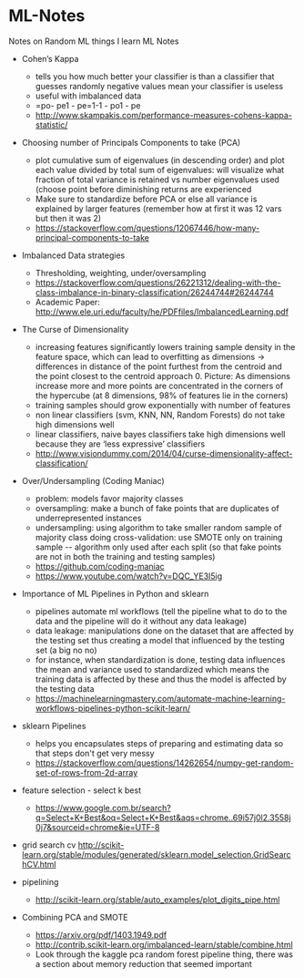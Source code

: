 # ML-Notes
Notes on Random ML things I learn
ML Notes

* Cohen’s Kappa
  * tells you how much better your classifier is than a classifier that guesses randomly negative values mean your classifier is useless
  * useful with imbalanced data
  * =po- pe1 - pe=1-1 - po1 - pe
  * http://www.skampakis.com/performance-measures-cohens-kappa-statistic/ 
* Choosing number of Principals Components to take (PCA) 
  * plot cumulative sum of eigenvalues (in descending order) and plot each value divided by total sum of eigenvalues: will visualize what fraction of total variance is retained vs number eigenvalues used (choose point before diminishing returns are experienced
  * Make sure to standardize before PCA or else all variance is explained by larger features (remember how at first it was 12 vars but then it was 2)
  * https://stackoverflow.com/questions/12067446/how-many-principal-components-to-take 
* Imbalanced Data strategies
  * Thresholding, weighting, under/oversampling
  * https://stackoverflow.com/questions/26221312/dealing-with-the-class-imbalance-in-binary-classification/26244744#26244744 
  * Academic Paper: http://www.ele.uri.edu/faculty/he/PDFfiles/ImbalancedLearning.pdf 
* The Curse of Dimensionality
  * increasing features significantly lowers training sample density in the feature space, which can lead to overfitting
as dimensions →  differences in distance of the point furthest from the centroid and the point closest to the centroid approach 0.  Picture: As dimensions increase more and more points are concentrated in the corners of the hypercube (at 8 dimensions, 98% of features lie in the corners)
  * training samples should grow exponentially with number of features
  * non linear classifiers (svm, KNN, NN, Random Forests) do not take high dimensions well
  * linear classifiers, naive bayes classifiers take high dimensions well because they are ‘less expressive’ classifiers
  * http://www.visiondummy.com/2014/04/curse-dimensionality-affect-classification/ 
* Over/Undersampling (Coding Maniac)
  * problem: models favor majority classes
  * oversampling: make a bunch of fake points that are duplicates of underrepresented instances
  * undersampling: using algorithm to take smaller random sample of majority class
doing cross-validation: use SMOTE only on training sample -- algorithm only used after each split (so that fake points are not in both the training and testing samples)
  * https://github.com/coding-maniac 
  * https://www.youtube.com/watch?v=DQC_YE3I5ig 

* Importance of ML Pipelines in Python and sklearn
  * pipelines automate ml workflows (tell the pipeline what to do to the data and the pipeline will do it without any data leakage)
  * data leakage: manipulations done on the dataset that are affected by the testing set thus creating a model that influenced by the testing set (a big no no)
  * for instance, when standardization is done, testing data influences the mean and variance used to standardized which means the training data is affected by these and thus the model is affected by the testing data
  * https://machinelearningmastery.com/automate-machine-learning-workflows-pipelines-python-scikit-learn/ 
* sklearn Pipelines
  * helps you encapsulates steps of preparing and estimating data so that steps don't get very messy
  * https://stackoverflow.com/questions/14262654/numpy-get-random-set-of-rows-from-2d-array 
* feature selection - select k best
  * https://www.google.com.br/search?q=Select+K+Best&oq=Select+K+Best&aqs=chrome..69i57j0l2.3558j0j7&sourceid=chrome&ie=UTF-8 
* grid search cv
http://scikit-learn.org/stable/modules/generated/sklearn.model_selection.GridSearchCV.html 
* pipelining
  * http://scikit-learn.org/stable/auto_examples/plot_digits_pipe.html 
* Combining PCA and SMOTE
  * https://arxiv.org/pdf/1403.1949.pdf 
  * http://contrib.scikit-learn.org/imbalanced-learn/stable/combine.html 
  * Look through the kaggle pca random forest pipeline thing, there was a section about memory reduction that seemed important


